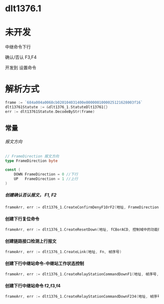 # dlt1376.1

# 未开发
中继命令下行

确认/否认 F3,F4

开发到 设置命令

# 解析方式
```go
frame := `684a004a0068cb020104031400e0000001000025121628003f16`
dlt13761Statute := &dlt1376_1.StatuteDlt13761{}
err := dlt13761Statute.DecodeByStr(frame)
```

## 常量
###### 报文方向
```go
// FrameDirection 报文方向
type FrameDirection byte

const (
	DOWN FrameDirection = 0 //下行
	UP   FrameDirection = 1 //上行
)
```
##### 创建确认否认报文， F1, F2
```go
frameArr, err := dlt1376_1.CreateConfirmDenyF1OrF2(地址, FrameDirection, fCBorACD, 控制域中的功能码, 1或者2, 帧序号, 是否包含时间标签)
```

#### 创建下行复位命令
```go
frameArr, err := dlt1376_1.CreateResetDown(地址, fCBorACD, 控制域中的功能码, Fn, 帧序号,PW, 是否包含时间标签)
```

#### 创建链路接口检测上行报文
```go
frameArr, err := dlt1376_1.CreateLink(地址, Fn, 帧序号)
```

#### 创建下行中继站命令-中继站工作状态控制
```go
frameArr, err := dlt1376_1.CreateRelayStationCommandDownF1(地址, 帧序号, "00", "11")
```

#### 创建下行中继站命令 f2,f3,f4
```go
frameArr, err := dlt1376_1.CreateRelayStationCommandDownF234(地址, 帧序号, F)
```